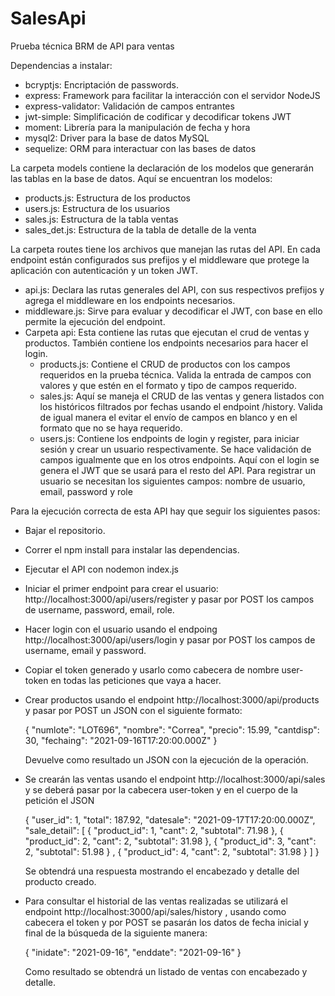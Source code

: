 # SalesApi
Prueba técnica BRM de API para ventas

Dependencias a instalar:

* bcryptjs: Encriptación de passwords.
* express: Framework para facilitar la interacción con el servidor NodeJS
* express-validator: Validación de campos entrantes
* jwt-simple: Simplificación de codificar y decodificar tokens JWT
* moment: Librería para la manipulación de fecha y hora
* mysql2: Driver para la base de datos MySQL
* sequelize: ORM para interactuar con las bases de datos

La carpeta models contiene la declaración de los modelos que generarán las tablas en la base de datos. Aquí se encuentran los modelos:

* products.js: Estructura de los productos
* users.js: Estructura de los usuarios
* sales.js: Estructura de la tabla ventas
* sales_det.js: Estructura de la tabla de detalle de la venta

La carpeta routes tiene los archivos que manejan las rutas del API. En cada endpoint están configurados sus prefijos y el middleware que protege la aplicación con autenticación y un token JWT.

* api.js: Declara las rutas generales del API, con sus respectivos prefijos y agrega el middleware en los endpoints necesarios.
* middleware.js: Sirve para evaluar y decodificar el JWT, con base en ello permite la ejecución del endpoint.
* Carpeta api: Esta contiene las rutas que ejecutan el crud de ventas y productos. También contiene los endpoints necesarios para hacer el login.
  * products.js: Contiene el CRUD de productos con los campos requeridos en la prueba técnica. Valida la entrada de campos con valores y que estén en el formato y tipo de campos requerido.
  * sales.js: Aquí se maneja el CRUD de las ventas y genera listados con los históricos filtrados por fechas usando el endpoint /history. Valida de igual manera el evitar el envío de campos en blanco y en el formato que no se haya requerido.
  * users.js: Contiene los endpoints de login y register, para iniciar sesión y crear un usuario respectivamente. Se hace validación de campos igualmente que en los otros endpoints. Aquí con el login se genera el JWT que se usará para el resto del API. Para registrar un usuario se necesitan los siguientes campos: nombre de usuario, email, password y role
 
 Para la ejecución correcta de esta API hay que seguir los siguientes pasos:
 
 * Bajar el repositorio.
 * Correr el npm install para instalar las dependencias.
 * Ejecutar el API con nodemon index.js
 * Iniciar el primer endpoint para crear el usuario: http://localhost:3000/api/users/register y pasar por POST los campos de username, password, email, role.
 * Hacer login con el usuario usando el endpoing http://localhost:3000/api/users/login y pasar por POST los campos de username, email y password.
 * Copiar el token generado y usarlo como cabecera de nombre user-token en todas las peticiones que vaya a hacer.
 * Crear productos usando el endpoint http://localhost:3000/api/products y pasar por POST un JSON con el siguiente formato:
    
    {
        "numlote": "LOT696",
        "nombre": "Correa",
        "precio": 15.99,
        "cantdisp": 30,
        "fechaing": "2021-09-16T17:20:00.000Z"
    }
    
   Devuelve como resultado un JSON con la ejecución de la operación.
    
 * Se crearán las ventas usando el endpoint http://localhost:3000/api/sales y se deberá pasar por la cabecera user-token y en el cuerpo de la petición el JSON

   {
        "user_id": 1,
        "total": 187.92,
        "datesale": "2021-09-17T17:20:00.000Z",
        "sale_detail": [
            {
                "product_id": 1,
                "cant": 2,
                "subtotal": 71.98
            },
            {
                "product_id": 2,
                "cant": 2,
                "subtotal": 31.98
            },
            {
                "product_id": 3,
                "cant": 2,
                "subtotal": 51.98
            }
            ,
            {
                "product_id": 4,
                "cant": 2,
                "subtotal": 31.98
            }
        ]
    }
    
    Se obtendrá una respuesta mostrando el encabezado y detalle del producto creado.
    
 * Para consultar el historial de las ventas realizadas se utilizará el endpoint http://localhost:3000/api/sales/history , usando como cabecera el token y por POST se pasarán los datos de fecha inicial y final de la búsqueda de la siguiente manera:

   {
      "inidate": "2021-09-16",
      "enddate": "2021-09-16"
   }
   
   Como resultado se obtendrá un listado de ventas con encabezado y detalle.
